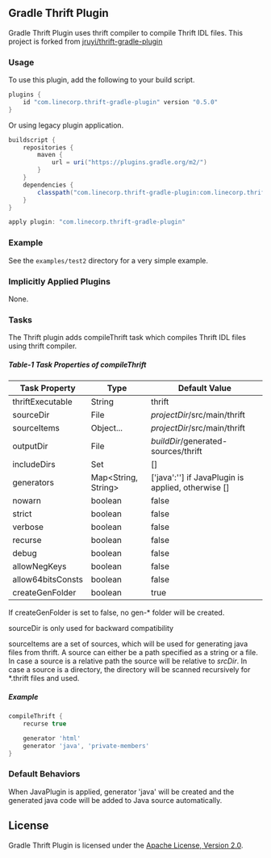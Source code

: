 ## Gradle Thrift Plugin

Gradle Thrift Plugin uses thrift compiler to compile Thrift IDL files. 
This project is forked from [jruyi/thrift-gradle-plugin](https://github.com/jruyi/thrift-gradle-plugin)

### Usage

To use this plugin, add the following to your build script.

```groovy
plugins {
    id "com.linecorp.thrift-gradle-plugin" version "0.5.0"
}
```

Or using legacy plugin application.

```groovy
buildscript {
    repositories {
        maven {
            url = uri("https://plugins.gradle.org/m2/")
        }
    }
    dependencies {
        classpath("com.linecorp.thrift-gradle-plugin:com.linecorp.thrift-gradle-plugin.gradle.plugin:0.5.0")
    }
}

apply plugin: "com.linecorp.thrift-gradle-plugin"
```

### Example

See the `examples/test2` directory for a very simple example.

### Implicitly Applied Plugins

None.

### Tasks

The Thrift plugin adds compileThrift task which compiles Thrift IDL files using thrift compiler.

##### Table-1 Task Properties of compileThrift

| Task Property     | Type                | Default Value                                      |
|-------------------|---------------------|----------------------------------------------------|
| thriftExecutable  | String              | thrift                                             |
| sourceDir         | File                | _projectDir_/src/main/thrift                       |
| sourceItems       | Object...           | _projectDir_/src/main/thrift                       |
| outputDir         | File                | _buildDir_/generated-sources/thrift                |
| includeDirs       | Set<File>           | []                                                 |
| generators        | Map<String, String> | ['java':''] if JavaPlugin is applied, otherwise [] |
| nowarn            | boolean             | false                                              |
| strict            | boolean             | false                                              |
| verbose           | boolean             | false                                              |
| recurse           | boolean             | false                                              |
| debug             | boolean             | false                                              |
| allowNegKeys      | boolean             | false                                              |
| allow64bitsConsts | boolean             | false                                              |
| createGenFolder   | boolean             | true                                               |

If createGenFolder is set to false, no gen-* folder will be created.

sourceDir is only used for backward compatibility

sourceItems are a set of sources, which will be used for generating java files from thrift.
A source can either be a path specified as a string or a file. In case a source is a relative path the source will be relative to _srcDir_. 
In case a source is a directory, the directory will be scanned recursively for *.thrift files and used.   

##### Example

```groovy
compileThrift {
    recurse true

    generator 'html'
    generator 'java', 'private-members'
}
```

### Default Behaviors

When JavaPlugin is applied, generator 'java' will be created and the generated java code will be added to Java source automatically.

## License

Gradle Thrift Plugin is licensed under the [Apache License, Version 2.0](http://www.apache.org/licenses/LICENSE-2.0.html).
